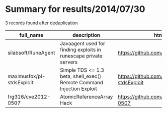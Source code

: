 
# Summary for results/2014/07/30
    
3 records found after deduplication

| full_name | description | html_url | matched_list | matched_count | pushed_at | size | stargazers_count | language | forks_count |
|---------------------------|-----------------------------------------------------------------------|----------------------------------------------|----------------------------------|-----------------|---------------------------|--------|--------------------|------------|---------------|
| silabsoft/RuneAgent | Javaagent used for finding exploits in runescape private servers | https://github.com/silabsoft/RuneAgent | ['exploit'] | 1 | 2014-07-30 21:44:20+00:00 | 2774 | 23 | Java | 14 |
| maximusfox/pl-stdsExploit | Simple TDS <= 1.3 beta, shell_exec() Remote Command Injection Exploit | https://github.com/maximusfox/pl-stdsExploit | ['command injection', 'exploit'] | 2 | 2014-07-30 01:22:49+00:00 | 148 | 2 | Perl | 0 |
| frg316/cve2012-0507 | AtomicReferenceArray Hack | https://github.com/frg316/cve2012-0507 | ['cve-2'] | 1 | 2014-07-30 23:57:23+00:00 | 0 | 0 | nan | 0 |
